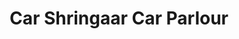 ---
title: "Car Shringaar Car Parlour"
url: /agartala/car-shringaar-car-parlour/
shop: car parts
---